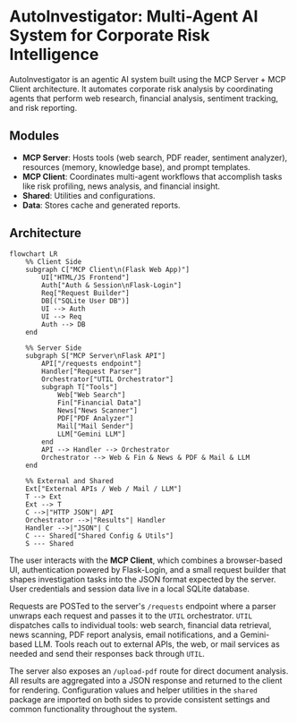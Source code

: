 # AutoInvestigator: Multi-Agent AI System for Corporate Risk Intelligence

AutoInvestigator is an agentic AI system built using the MCP Server + MCP Client architecture. It automates corporate risk analysis by coordinating agents that perform web research, financial analysis, sentiment tracking, and risk reporting.

## Modules
- **MCP Server**: Hosts tools (web search, PDF reader, sentiment analyzer), resources (memory, knowledge base), and prompt templates.
- **MCP Client**: Coordinates multi-agent workflows that accomplish tasks like risk profiling, news analysis, and financial insight.
- **Shared**: Utilities and configurations.
- **Data**: Stores cache and generated reports.

## Architecture

```mermaid
flowchart LR
    %% Client Side
    subgraph C["MCP Client\n(Flask Web App)"]
        UI["HTML/JS Frontend"]
        Auth["Auth & Session\nFlask-Login"]
        Req["Request Builder"]
        DB[("SQLite User DB")]
        UI --> Auth
        UI --> Req
        Auth --> DB
    end

    %% Server Side
    subgraph S["MCP Server\nFlask API"]
        API["/requests endpoint"]
        Handler["Request Parser"]
        Orchestrator["UTIL Orchestrator"]
        subgraph T["Tools"]
            Web["Web Search"]
            Fin["Financial Data"]
            News["News Scanner"]
            PDF["PDF Analyzer"]
            Mail["Mail Sender"]
            LLM["Gemini LLM"]
        end
        API --> Handler --> Orchestrator
        Orchestrator --> Web & Fin & News & PDF & Mail & LLM
    end

    %% External and Shared
    Ext["External APIs / Web / Mail / LLM"]
    T --> Ext
    Ext --> T
    C -->|"HTTP JSON"| API
    Orchestrator -->|"Results"| Handler
    Handler -->|"JSON"| C
    C --- Shared["Shared Config & Utils"]
    S --- Shared
```

The user interacts with the **MCP Client**, which combines a browser-based UI,
authentication powered by Flask-Login, and a small request builder that shapes
investigation tasks into the JSON format expected by the server. User
credentials and session data live in a local SQLite database.

Requests are POSTed to the server's `/requests` endpoint where a parser unwraps
each request and passes it to the `UTIL` orchestrator. `UTIL` dispatches calls
to individual tools: web search, financial data retrieval, news scanning,
PDF report analysis, email notifications, and a Gemini-based LLM. Tools reach
out to external APIs, the web, or mail services as needed and send their
responses back through `UTIL`.

The server also exposes an `/upload-pdf` route for direct document analysis.
All results are aggregated into a JSON response and returned to the client for
rendering. Configuration values and helper utilities in the `shared` package
are imported on both sides to provide consistent settings and common
functionality throughout the system.

